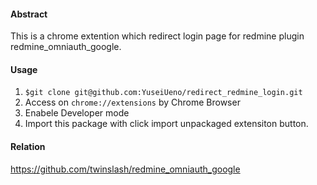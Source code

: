 #### Abstract
This is a chrome extention which redirect login page for redmine plugin redmine_omniauth_google.

#### Usage

1. `$git clone git@github.com:YuseiUeno/redirect_redmine_login.git`
2. Access on `chrome://extensions` by Chrome Browser
3. Enabele Developer mode
4. Import this package with click import unpackaged extensiton button.

#### Relation
https://github.com/twinslash/redmine_omniauth_google

